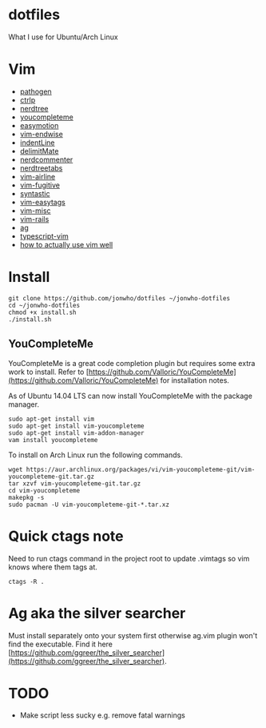dotfiles
========

What I use for Ubuntu/Arch Linux

# Vim
* [pathogen](https://github.com/tpope/vim-pathogen)
* [ctrlp](https://github.com/kien/ctrlp.vim)
* [nerdtree](https://github.com/scrooloose/nerdtree)
* [youcompleteme](https://github.com/Valloric/YouCompleteMe)
* [easymotion](https://github.com/Lokaltog/vim-easymotion)
* [vim-endwise](https://github.com/tpope/vim-endwise)
* [indentLine](https://github.com/Yggdroot/indentLine)
* [delimitMate](https://github.com/Raimondi/delimitMate)
* [nerdcommenter](https://github.com/scrooloose/nerdcommenter)
* [nerdtreetabs](https://github.com/jistr/vim-nerdtree-tabs)
* [vim-airline](https://github.com/bling/vim-airline)
* [vim-fugitive](https://github.com/tpope/vim-fugitive)
* [syntastic](https://github.com/scrooloose/syntastic)
* [vim-easytags](https://github.com/xolox/vim-easytags)
* [vim-misc](https://github.com/xolox/vim-misc)
* [vim-rails](https://github.com/tpope/vim-rails)
* [ag](https://github.com/rking/ag.vim)
* [typescript-vim](https://github.com/leafgarland/typescript-vim)
* [how to actually use vim well](http://stackoverflow.com/questions/1218390/what-is-your-most-productive-shortcut-with-vim/1220118#1220118)

# Install
```shell
git clone https://github.com/jonwho/dotfiles ~/jonwho-dotfiles
cd ~/jonwho-dotfiles
chmod +x install.sh
./install.sh
```

## YouCompleteMe
YouCompleteMe is a great code completion plugin but requires some
extra work to install. Refer to
[https://github.com/Valloric/YouCompleteMe](https://github.com/Valloric/YouCompleteMe) for installation notes.

As of Ubuntu 14.04 LTS can now install YouCompleteMe with the package manager.
```
sudo apt-get install vim
sudo apt-get install vim-youcompleteme
sudo apt-get install vim-addon-manager
vam install youcompleteme
```

To install on Arch Linux run the following commands.
```
wget https://aur.archlinux.org/packages/vi/vim-youcompleteme-git/vim-youcompleteme-git.tar.gz
tar xzvf vim-youcompleteme-git.tar.gz
cd vim-youcompleteme
makepkg -s
sudo pacman -U vim-youcompleteme-git-*.tar.xz
```

# Quick ctags note
Need to run ctags command in the project root to update .vimtags so vim knows where them tags at.
```
ctags -R .
```

# Ag aka the silver searcher
Must install separately onto your system first otherwise ag.vim plugin won't find the executable.
Find it here [https://github.com/ggreer/the_silver_searcher](https://github.com/ggreer/the_silver_searcher).

# TODO
* Make script less sucky e.g. remove fatal warnings
